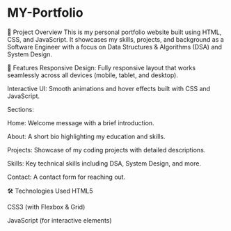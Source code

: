 # MY-Portfolio

📌 Project Overview
This is my personal portfolio website built using HTML, CSS, and JavaScript. It showcases my skills, projects, and background as a Software Engineer with a focus on Data Structures & Algorithms (DSA) and System Design.

🚀 Features
Responsive Design: Fully responsive layout that works seamlessly across all devices (mobile, tablet, and desktop).

Interactive UI: Smooth animations and hover effects built with CSS and JavaScript.

Sections:

Home: Welcome message with a brief introduction.

About: A short bio highlighting my education and skills.

Projects: Showcase of my coding projects with detailed descriptions.

Skills: Key technical skills including DSA, System Design, and more.

Contact: A contact form for reaching out.

🛠️ Technologies Used
HTML5

CSS3 (with Flexbox & Grid)

JavaScript (for interactive elements)
